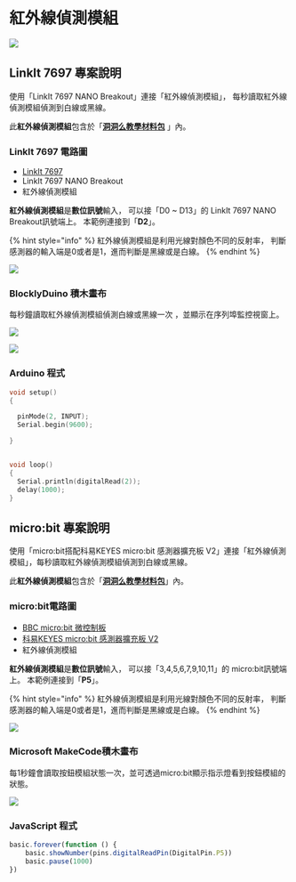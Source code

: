# 紅外線偵測模組

![](../../.gitbook/assets/linkit7697_irsesnor_00.png)

## LinkIt 7697 專案說明

使用「LinkIt 7697 NANO Breakout」連接「紅外線偵測模組」， 每秒讀取紅外線偵測模組偵測到白線或黑線。

此**紅外線偵測模組**包含於「[**洞洞么教學材料包**](https://www.robotkingdom.com.tw/product/rk-education-kit-001/) 」內。

### LinkIt 7697 電路圖

* [LinkIt 7697](https://www.robotkingdom.com.tw/product/linkit-7697/)
* LinkIt 7697 NANO Breakout
* 紅外線偵測模組

**紅外線偵測模組**是**數位訊號**輸入， 可以接「D0 ~ D13」的 LinkIt 7697 NANO Breakout訊號端上。 本範例連接到「**D2**」。

{% hint style="info" %}
紅外線偵測模組是利用光線對顏色不同的反射率， 判斷感測器的輸入端是0或者是1，進而判斷是黑線或是白線。
{% endhint %}

![](../../.gitbook/assets/linkit7697_irsesnor_01.png)

### BlocklyDuino 積木畫布

每秒鐘讀取紅外線偵測模組偵測白線或黑線一次 ，並顯示在序列埠監控視窗上。

![](../../.gitbook/assets/linkit7697_irsesnor_02.png)

![](../../.gitbook/assets/linkit7697_irsesnor_03.png)

### Arduino 程式

```c
void setup()
{

  pinMode(2, INPUT);
  Serial.begin(9600);

}


void loop()
{
  Serial.println(digitalRead(2));
  delay(1000);
}
```

## micro:bit 專案說明

使用「micro:bit搭配科易KEYES micro:bit 感測器擴充板 V2」連接「紅外線偵測模組」，每秒讀取紅外線偵測模組偵測到白線或黑線。

此**紅外線偵測模組**包含於「[**洞洞么教學材料包**](https://www.robotkingdom.com.tw/product/rk-education-kit-001/)」內。

### micro:bit電路圖

* [BBC micro:bit 微控制板  ](https://www.robotkingdom.com.tw/product/bbc-microbit-1/)
* [科易KEYES micro:bit 感測器擴充板 V2  ](https://www.robotkingdom.com.tw/product/keyes-microbit-sensor-breakout-v2/)
* 紅外線偵測模組

**紅外線偵測模組**是**數位訊號**輸入， 可以接「3,4,5,6,7,9,10,11」的 micro:bit訊號端上。 本範例連接到「**P5**」。

{% hint style="info" %}
紅外線偵測模組是利用光線對顏色不同的反射率， 判斷感測器的輸入端是0或者是1，進而判斷是黑線或是白線。
{% endhint %}

![](../../.gitbook/assets/01%20%287%29.JPG)

### Microsoft MakeCode積木畫布

每1秒鐘會讀取按鈕模組狀態一次，並可透過micro:bit顯示指示燈看到按鈕模組的狀態。

![](../../.gitbook/assets/02%20%283%29.jpg)

### JavaScript 程式

```javascript
basic.forever(function () {
    basic.showNumber(pins.digitalReadPin(DigitalPin.P5))
    basic.pause(1000)
})
```


